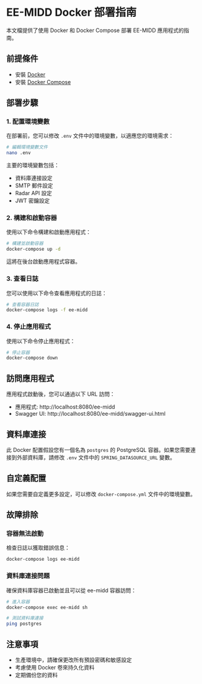 # EE-MIDD Docker 部署指南

本文檔提供了使用 Docker 和 Docker Compose 部署 EE-MIDD 應用程式的指南。

## 前提條件

- 安裝 [Docker](https://docs.docker.com/get-docker/)
- 安裝 [Docker Compose](https://docs.docker.com/compose/install/)

## 部署步驟

### 1. 配置環境變數

在部署前，您可以修改 `.env` 文件中的環境變數，以適應您的環境需求：

```bash
# 編輯環境變數文件
nano .env
```

主要的環境變數包括：

- 資料庫連接設定
- SMTP 郵件設定
- Radar API 設定
- JWT 密鑰設定

### 2. 構建和啟動容器

使用以下命令構建和啟動應用程式：

```bash
# 構建並啟動容器
docker-compose up -d
```

這將在後台啟動應用程式容器。

### 3. 查看日誌

您可以使用以下命令查看應用程式的日誌：

```bash
# 查看容器日誌
docker-compose logs -f ee-midd
```

### 4. 停止應用程式

使用以下命令停止應用程式：

```bash
# 停止容器
docker-compose down
```

## 訪問應用程式

應用程式啟動後，您可以通過以下 URL 訪問：

- 應用程式: http://localhost:8080/ee-midd
- Swagger UI: http://localhost:8080/ee-midd/swagger-ui.html

## 資料庫連接

此 Docker 配置假設您有一個名為 `postgres` 的 PostgreSQL 容器。如果您需要連接到外部資料庫，請修改 `.env` 文件中的 `SPRING_DATASOURCE_URL` 變數。

## 自定義配置

如果您需要自定義更多設定，可以修改 `docker-compose.yml` 文件中的環境變數。

## 故障排除

### 容器無法啟動

檢查日誌以獲取錯誤信息：

```bash
docker-compose logs ee-midd
```

### 資料庫連接問題

確保資料庫容器已啟動並且可以從 ee-midd 容器訪問：

```bash
# 進入容器
docker-compose exec ee-midd sh

# 測試資料庫連接
ping postgres
```

## 注意事項

- 生產環境中，請確保更改所有預設密碼和敏感設定
- 考慮使用 Docker 卷來持久化資料
- 定期備份您的資料 